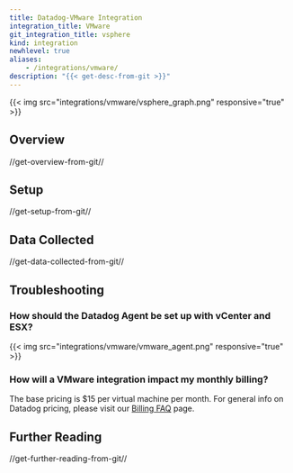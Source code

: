 ```yaml
---
title: Datadog-VMware Integration
integration_title: VMware
git_integration_title: vsphere
kind: integration
newhlevel: true
aliases:
    - /integrations/vmware/
description: "{{< get-desc-from-git >}}"
---
```


{{< img src="integrations/vmware/vsphere_graph.png" responsive="true" >}}

## Overview
//get-overview-from-git//

## Setup
//get-setup-from-git//

## Data Collected
//get-data-collected-from-git//

## Troubleshooting
### How should the Datadog Agent be set up with vCenter and ESX?

{{< img src="integrations/vmware/vmware_agent.png" responsive="true" >}}

### How will a VMware integration impact my monthly billing?

The base pricing is $15 per virtual machine per month. For general info on Datadog pricing, please visit our [Billing FAQ](https://docs.datadoghq.com/account_management/) page.

## Further Reading
//get-further-reading-from-git//
